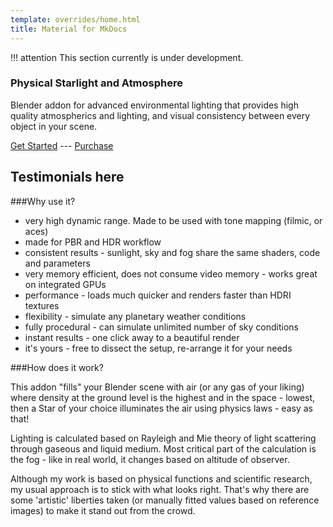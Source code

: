 ```yaml
---
template: overrides/home.html
title: Material for MkDocs
---
```


!!! attention
    This section currently is under development. 

### Physical Starlight and Atmosphere
Blender addon for advanced environmental lighting that provides high quality atmospherics
and lighting, and visual consistency between every object in your scene.

[Get Started](/psa/getting-started)  ---  [Purchase](#)

## Testimonials here

###Why use it?
- very high dynamic range. Made to be used with tone mapping (filmic, or aces)
- made for PBR and HDR workflow
- consistent results - sunlight, sky and fog share the same shaders, code and parameters
- very memory efficient, does not consume video memory - works great on integrated GPUs
- performance - loads much quicker and renders faster than HDRI textures
- flexibility - simulate any planetary weather conditions 
- fully procedural - can simulate unlimited number of sky conditions
- instant results - one click away to a beautiful render
- it's yours - free to dissect the setup, re-arrange it for your needs

###How does it work?

This addon "fills" your Blender scene with air (or any gas of your liking) where density at the ground level is the highest and in the space - lowest, then a Star of your choice illuminates the air using physics laws - easy as that!

Lighting is calculated based on Rayleigh and Mie theory of light scattering through gaseous and liquid medium. Most critical part of the calculation is the fog - like in real world, it changes based on altitude of observer.

Although my work is based on physical functions and scientific research, my usual approach is to stick with what looks right. That's why there are some 'artistic' liberties taken (or manually fitted values based on reference images) to make it stand out from the crowd.

